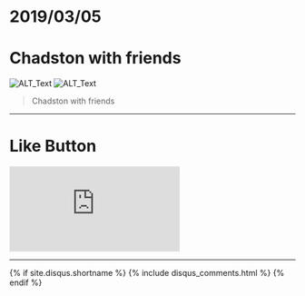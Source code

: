 # 2019/03/05
# Chadston with friends

![ALT_Text](https://s9443112.github.io/github_blog/2019/2019-03-05/01.jpg)
![ALT_Text](https://s9443112.github.io/github_blog/2019/2019-03-05/02.jpg)

>Chadston with friends



* * *

# Like Button

<iframe class="lc-margin-top-64 lc-margin-bottom-32 lc-mobile" data-v-b66e9a5a="" frameborder="0" src="https://button.like.co/in/embed/lazy_tea_time/button?referrer=https://lazyteatime.github.io/2019/2019-03-19/2019-03-19&amp;type=wp"> </iframe>

* * *

{% if site.disqus.shortname %}
  {% include disqus_comments.html %}
{% endif %}